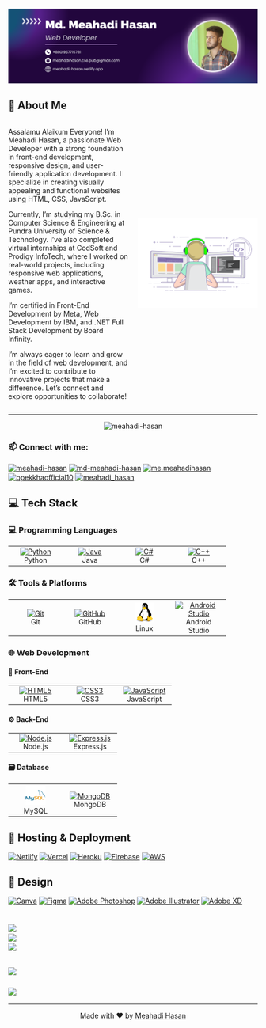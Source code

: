 ![logo](https://github.com/meahadi-hasan/meahadi-hasan/blob/main/Images/GitHub%20Cover%20Image.png)

## 💞 About Me

<div style="display: flex; flex-direction: row; align-items: center; gap: 20px;">
  <div style="flex: 1;">
    <p>
      Assalamu Alaikum Everyone! I’m Meahadi Hasan, a passionate Web Developer with a strong foundation in front-end development, responsive design, and user-friendly application development. I specialize in creating visually appealing and functional websites using HTML, CSS, JavaScript.
    </p>
    <p>
      Currently, I’m studying my B.Sc. in Computer Science & Engineering at Pundra University of Science & Technology. I’ve also completed virtual internships at CodSoft and Prodigy InfoTech, where I worked on real-world projects, including responsive web applications, weather apps, and interactive games.
    </p>
    <p>
      I’m certified in Front-End Development by Meta, Web Development by IBM, and .NET Full Stack Development by Board Infinity.
    </p>
    <p>
      I’m always eager to learn and grow in the field of web development, and I’m excited to contribute to innovative projects that make a difference. Let’s connect and explore opportunities to collaborate!
    </p>
  </div>
  <div style="flex: 1; text-align: center;">
    <img src="Images/coding.gif" alt="Coding Animation" width="350">
  </div>
</div>

---
<!-- Visitor Count Badge -->
<p align="center"> <img src="https://komarev.com/ghpvc/?username=meahadi-hasan&label=Profile%20views&color=0e75b6&style=flat" alt="meahadi-hasan"/> </p>

### 📫 Connect with me:
<a href="https://github.com/meahadi-hasan" target="blank"><img align="center" src="https://raw.githubusercontent.com/rahuldkjain/github-profile-readme-generator/master/src/images/icons/Social/github.svg" alt="meahadi-hasan" height="30" width="40" /></a>
<a href="https://linkedin.com/in/md-meahadi-hasan" target="blank"><img align="center" src="https://raw.githubusercontent.com/rahuldkjain/github-profile-readme-generator/master/src/images/icons/Social/linked-in-alt.svg" alt="md-meahadi-hasan" height="30" width="40" /></a>
<a href="https://fb.com/me.meahadihasan" target="blank"><img align="center" src="https://raw.githubusercontent.com/rahuldkjain/github-profile-readme-generator/master/src/images/icons/Social/facebook.svg" alt="me.meahadihasan" height="30" width="40" /></a>
<a href="https://www.instagram.com/md.meahadihasan" target="blank"><img align="center" src="https://raw.githubusercontent.com/rahuldkjain/github-profile-readme-generator/master/src/images/icons/Social/instagram.svg" alt="opekkhaofficial10" height="30" width="40" /></a>
<a href="https://www.hackerrank.com/meahadi_hasan" target="blank"><img align="center" src="https://raw.githubusercontent.com/rahuldkjain/github-profile-readme-generator/master/src/images/icons/Social/hackerrank.svg" alt="meahadi_hasan" height="30" width="40" /></a>
</p>

## 💻 Tech Stack
### 💻 **Programming Languages**
<div align="left">
  <table>
    <tr>
      <!-- Python -->
      <td align="center" width="96">
        <a href="https://www.python.org" target="_blank" rel="noreferrer">
          <img src="https://techstack-generator.vercel.app/python-icon.svg" alt="Python" width="40" height="40"/>
        </a>
        <br>Python
      </td>
      <!-- Java -->
      <td align="center" width="96">
        <a href="https://www.java.com" target="_blank" rel="noreferrer">
          <img src="https://techstack-generator.vercel.app/java-icon.svg" alt="Java" width="40" height="40"/>
        </a>
        <br>Java
      </td>
      <!-- C# -->
      <td align="center" width="96">
        <a href="https://learn.microsoft.com/en-us/dotnet/csharp/" target="_blank" rel="noreferrer">
          <img src="https://techstack-generator.vercel.app/csharp-icon.svg" alt="C#" width="40" height="40"/>
        </a>
        <br>C#
      </td>
      <!-- C++ -->
      <td align="center" width="96">
        <a href="https://isocpp.org/" target="_blank" rel="noreferrer">
          <img src="https://techstack-generator.vercel.app/cpp-icon.svg" alt="C++" width="40" height="40"/>
        </a>
        <br>C++
      </td>
    </tr>
  </table>
</div>

### 🛠️ **Tools & Platforms**
<div align="left">
  <table>
    <tr>
      <!-- Git -->
      <td align="center" width="96">
        <a href="https://git-scm.com/" target="_blank" rel="noreferrer">
          <img src="https://www.vectorlogo.zone/logos/git-scm/git-scm-icon.svg" alt="Git" width="40" height="40"/>
        </a>
        <br>Git
      </td>
      <!-- GitHub -->
      <td align="center" width="96">
        <a href="https://github.com/" target="_blank" rel="noreferrer">
          <img src="https://www.vectorlogo.zone/logos/github/github-icon.svg" alt="GitHub" width="40" height="40"/>
        </a>
        <br>GitHub
      </td>
      <!-- Linux -->
      <td align="center" width="96">
        <a href="https://www.linux.org/" target="_blank" rel="noreferrer">
          <img src="https://raw.githubusercontent.com/devicons/devicon/master/icons/linux/linux-original.svg" alt="Linux" width="40" height="40"/>
        </a>
        <br>Linux
      </td>
      <!-- Android Studio -->
      <td align="center" width="96">
        <a href="https://developer.android.com/studio" target="_blank" rel="noreferrer">
          <img src="https://www.vectorlogo.zone/logos/android/android-icon.svg" alt="Android Studio" width="40" height="40"/>
        </a>
        <br>Android Studio
      </td>
    </tr>
  </table>
</div>

### 🌐 **Web Development**

#### 🎨 Front-End
<div align="left">
  <table>
    <tr>
      <!-- HTML -->
      <td align="center" width="96">
        <a href="https://www.w3.org/html/" target="_blank" rel="noreferrer">
          <img src="https://www.vectorlogo.zone/logos/w3_html5/w3_html5-icon.svg" alt="HTML5" width="40" height="40"/>
        </a>
        <br>HTML5
      </td>
      <!-- CSS -->
      <td align="center" width="96">
        <a href="https://www.w3schools.com/css/" target="_blank" rel="noreferrer">
          <img src="https://www.vectorlogo.zone/logos/w3_css/w3_css-icon.svg" alt="CSS3" width="40" height="40"/>
        </a>
        <br>CSS3
      </td>
      <!-- JavaScript -->
      <td align="center" width="96">
        <a href="https://developer.mozilla.org/en-US/docs/Web/JavaScript" target="_blank" rel="noreferrer">
          <img src="https://www.vectorlogo.zone/logos/javascript/javascript-icon.svg" alt="JavaScript" width="40" height="40"/>
        </a>
        <br>JavaScript
      </td>
    </tr>
  </table>
</div>

#### ⚙️ Back-End
<div align="left">
  <table>
    <tr>
      <!-- Node.js -->
      <td align="center" width="96">
        <a href="https://nodejs.org/" target="_blank" rel="noreferrer">
          <img src="https://www.vectorlogo.zone/logos/nodejs/nodejs-icon.svg" alt="Node.js" width="40" height="40"/>
        </a>
        <br>Node.js
      </td>
      <!-- Express.js -->
      <td align="center" width="96">
        <a href="https://expressjs.com/" target="_blank" rel="noreferrer">
          <img src="https://www.vectorlogo.zone/logos/expressjs/expressjs-icon.svg" alt="Express.js" width="40" height="40"/>
        </a>
        <br>Express.js
      </td>
    </tr>
  </table>
</div>

#### 🗃️ Database
<div align="left">
  <table>
    <tr>
      <!-- MySQL -->
      <td align="center" width="96">
        <a href="https://www.mysql.com/" target="_blank" rel="noreferrer">
          <img src="https://raw.githubusercontent.com/devicons/devicon/master/icons/mysql/mysql-original-wordmark.svg" alt="MySQL" width="40" height="40"/>
        </a>
        <br>MySQL
      </td>
      <!-- MongoDB -->
      <td align="center" width="96">
        <a href="https://www.mongodb.com/" target="_blank" rel="noreferrer">
          <img src="https://www.vectorlogo.zone/logos/mongodb/mongodb-icon.svg" alt="MongoDB" width="40" height="40"/>
        </a>
        <br>MongoDB
      </td>
    </tr>
  </table>
</div>

## 🚀 Hosting & Deployment

[![Netlify](https://img.shields.io/badge/netlify-%23000000.svg?style=for-the-badge&logo=netlify&logoColor=#00C7B7)](https://www.netlify.com/)
[![Vercel](https://img.shields.io/badge/vercel-%23000000.svg?style=for-the-badge&logo=vercel&logoColor=white)](https://vercel.com/)
[![Heroku](https://img.shields.io/badge/heroku-%23430098.svg?style=for-the-badge&logo=heroku&logoColor=white)](https://www.heroku.com/)
[![Firebase](https://img.shields.io/badge/firebase-%23039BE5.svg?style=for-the-badge&logo=firebase)](https://firebase.google.com/)
[![AWS](https://img.shields.io/badge/AWS-%23FF9900.svg?style=for-the-badge&logo=amazon-aws&logoColor=white)](https://aws.amazon.com/)

## 🎨 Design

[![Canva](https://img.shields.io/badge/Canva-%2300C4CC.svg?style=for-the-badge&logo=Canva&logoColor=white)](https://www.canva.com/)
[![Figma](https://img.shields.io/badge/figma-%23F24E1E.svg?style=for-the-badge&logo=figma&logoColor=white)](https://www.figma.com/)
[![Adobe Photoshop](https://img.shields.io/badge/adobephotoshop-%2331A8FF.svg?style=for-the-badge&logo=adobephotoshop&logoColor=white)](https://www.adobe.com/products/photoshop.html)
[![Adobe Illustrator](https://img.shields.io/badge/adobeillustrator-%23FF9A00.svg?style=for-the-badge&logo=adobeillustrator&logoColor=white)](https://www.adobe.com/products/illustrator.html)
[![Adobe XD](https://img.shields.io/badge/adobexd-%23FF26BE.svg?style=for-the-badge&logo=adobexd&logoColor=white)](https://www.adobe.com/products/xd.html)
  
#
![](https://github-readme-stats.vercel.app/api?username=meahadi-hasan&theme=dark&hide_border=false&include_all_commits=false&count_private=false)<br/>
![](https://github-readme-streak-stats.herokuapp.com/?user=meahadi-hasan&theme=dark&hide_border=false)<br/>
![](https://github-readme-stats.vercel.app/api/top-langs/?username=meahadi-hasan&theme=dark&hide_border=false&include_all_commits=false&count_private=false&layout=compact)

##
![](https://github-profile-trophy.vercel.app/?username=meahadi-hasan&theme=onedark&no-frame=false&no-bg=true&margin-w=4)

###
![](https://github-contributor-stats.vercel.app/api?username=meahadi-hasan&limit=5&theme=merko&combine_all_yearly_contributions=true)


---
<!-- Footer -->
<div align="center">
  <p>Made with ❤️ by <a href="https://meahadi-hasan.netlify.app">Meahadi Hasan</a></p>
</div>
